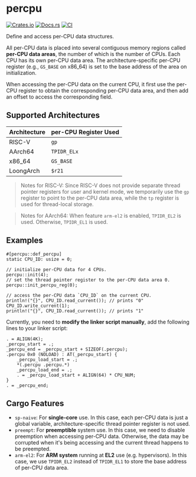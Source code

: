 # percpu

[![Crates.io](https://img.shields.io/crates/v/percpu)](https://crates.io/crates/percpu)
[![Docs.rs](https://docs.rs/percpu/badge.svg)](https://docs.rs/percpu)
[![CI](https://github.com/arceos-org/percpu/actions/workflows/ci.yml/badge.svg?branch=main)](https://github.com/arceos-org/percpu/actions/workflows/ci.yml)

Define and access per-CPU data structures.

All per-CPU data is placed into several contiguous memory regions called
**per-CPU data areas**, the number of which is the number of CPUs. Each CPU
has its own per-CPU data area. The architecture-specific per-CPU register
(e.g., `GS_BASE` on x86_64) is set to the base address of the area on
initialization.

When accessing the per-CPU data on the current CPU, it first use the per-CPU
register to obtain the corresponding per-CPU data area, and then add an offset
to access the corresponding field.

## Supported Architectures

| Architecture | per-CPU Register Used  |
| ---          | ---                    |
| RISC-V       | `gp`                   |
| AArch64      | `TPIDR_ELx`            |
| x86_64       | `GS_BASE`              |
| LoongArch    | `$r21`                 |

> Notes for RISC-V:
> Since RISC-V does not provide separate thread pointer registers for user and
> kernel mode, we temporarily use the `gp` register to point to the per-CPU data
> area, while the `tp` register is used for thread-local storage.


> Notes for AArch64:
> When feature `arm-el2` is enabled, `TPIDR_EL2` is used. Otherwise, `TPIDR_EL1`
> is used.

## Examples

```rust,no_run
#[percpu::def_percpu]
static CPU_ID: usize = 0;

// initialize per-CPU data for 4 CPUs.
percpu::init(4);
// set the thread pointer register to the per-CPU data area 0.
percpu::init_percpu_reg(0);

// access the per-CPU data `CPU_ID` on the current CPU.
println!("{}", CPU_ID.read_current()); // prints "0"
CPU_ID.write_current(1);
println!("{}", CPU_ID.read_current()); // prints "1"
```

Currently, you need to **modify the linker script manually**, add the following lines to your linker script:

```text,ignore
. = ALIGN(4K);
_percpu_start = .;
_percpu_end = _percpu_start + SIZEOF(.percpu);
.percpu 0x0 (NOLOAD) : AT(_percpu_start) {
    _percpu_load_start = .;
    *(.percpu .percpu.*)
    _percpu_load_end = .;
    . = _percpu_load_start + ALIGN(64) * CPU_NUM;
}
. = _percpu_end;
```

## Cargo Features

- `sp-naive`: For **single-core** use. In this case, each per-CPU data is
  just a global variable, architecture-specific thread pointer register is
  not used.
- `preempt`: For **preemptible** system use. In this case, we need to disable
  preemption when accessing per-CPU data. Otherwise, the data may be corrupted
  when it's being accessing and the current thread happens to be preempted.
- `arm-el2`: For **ARM system** running at **EL2** use (e.g. hypervisors).
  In this case, we use `TPIDR_EL2` instead of `TPIDR_EL1`
  to store the base address of per-CPU data area.
